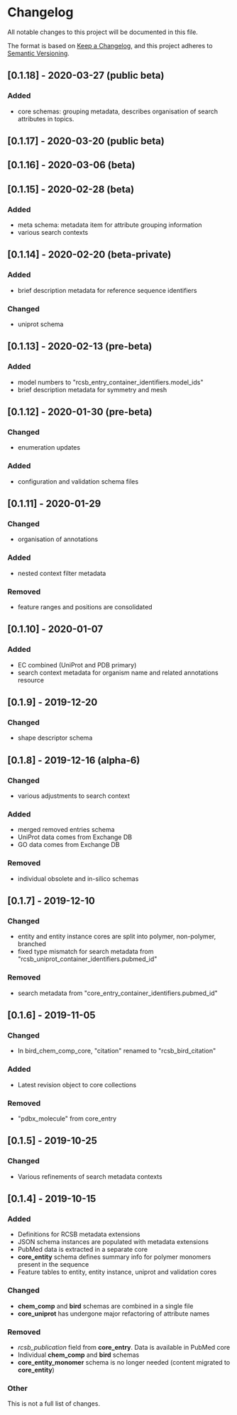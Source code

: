 # Changelog
All notable changes to this project will be documented in this file.

The format is based on [Keep a Changelog](https://keepachangelog.com/en/1.0.0/),
and this project adheres to [Semantic Versioning](https://semver.org/spec/v2.0.0.html).

## [0.1.18] - 2020-03-27 (public beta)
### Added
- core schemas: grouping metadata, describes organisation of search attributes in topics. 

## [0.1.17] - 2020-03-20 (public beta)

## [0.1.16] - 2020-03-06 (beta)

## [0.1.15] - 2020-02-28 (beta)

### Added
- meta schema: metadata item for attribute grouping information
- various search contexts

## [0.1.14] - 2020-02-20 (beta-private)

### Added
- brief description metadata for reference sequence identifiers

### Changed
- uniprot schema

## [0.1.13] - 2020-02-13 (pre-beta)

### Added
- model numbers to "rcsb_entry_container_identifiers.model_ids"
- brief description metadata for symmetry and mesh

## [0.1.12] - 2020-01-30 (pre-beta)
### Changed
- enumeration updates

### Added
- configuration and validation schema files

## [0.1.11] - 2020-01-29
### Changed
- organisation of annotations

### Added
- nested context filter metadata

### Removed
- feature ranges and positions are consolidated


## [0.1.10] - 2020-01-07
### Added
- EC combined (UniProt and PDB primary)
- search context metadata for organism name and related annotations resource


## [0.1.9] - 2019-12-20
### Changed
- shape descriptor schema


## [0.1.8] - 2019-12-16 (alpha-6)

### Changed
- various adjustments to search context

### Added
- merged removed entries schema
- UniProt data comes from Exchange DB
- GO data comes from Exchange DB

### Removed
- individual obsolete and in-silico schemas


## [0.1.7] - 2019-12-10

### Changed
- entity and entity instance cores are split into polymer, non-polymer, branched
- fixed type mismatch for search metadata from "rcsb_uniprot_container_identifiers.pubmed_id"

### Removed
- search metadata from "core_entry_container_identifiers.pubmed_id"


## [0.1.6] - 2019-11-05

### Changed
- In bird_chem_comp_core, "citation" renamed to "rcsb_bird_citation"

### Added
- Latest revision object to core collections

### Removed
- "pdbx_molecule" from core_entry

## [0.1.5] - 2019-10-25

### Changed
- Various refinements of search metadata contexts


## [0.1.4] - 2019-10-15

### Added
- Definitions for RCSB metadata extensions
- JSON schema instances are populated with metadata extensions 
- PubMed data is extracted in a separate core
- __core_entity__ schema defines summary info for polymer monomers present in the sequence
- Feature tables to entity, entity instance, uniprot and validation cores

### Changed
- __chem_comp__ and  __bird__ schemas are combined in a single file
- __core_uniprot__ has undergone major refactoring of attribute names 

### Removed
- _rcsb_publication_ field from __core_entry__. Data is available in PubMed core
- Individual __chem_comp__ and  __bird__ schemas
- __core_entity_monomer__ schema is no longer needed (content migrated to __core_entity__)

### Other
This is not a full list of changes.
